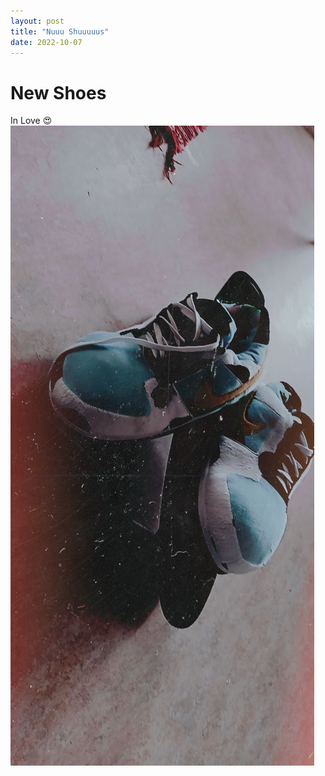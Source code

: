 ```yaml
---
layout: post
title: "Nuuu Shuuuuus"
date: 2022-10-07
---
```



New Shoes
=========

In Love 😍
![image](nu_shus.jpeg)

